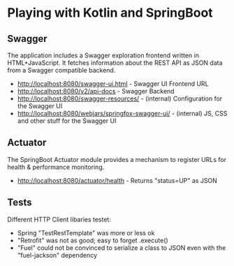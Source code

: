 Playing with Kotlin and SpringBoot
==================================

Swagger
-------

The application includes a Swagger exploration frontend written in HTML+JavaScript. It fetches information about the 
REST API as JSON data from a Swagger compatible backend.

* <http://localhost:8080/swagger-ui.html>               - Swagger UI Frontend URL
* <http://localhost:8080/v2/api-docs>                   - Swagger Backend
* <http://localhost:8080/swagger-resources/>            - (internal) Configuration for the Swagger UI
* <http://localhost:8080/webjars/springfox-swagger-ui/> - (internal) JS, CSS and other stuff for the Swagger UI

Actuator
--------

The SpringBoot Actuator module provides a mechanism to register URLs for health & performance monitoring.

* <http://localhost:8080/actuator/health>  - Returns "status=UP" as JSON

Tests
-----

Different HTTP Client libaries testet:
* Spring "TestRestTemplate" was more or less ok
* "Retrofit" was not as good; easy to forget .execute()
* "Fuel" could not be convinced to serialize a class to JSON even with the "fuel-jackson" dependency
